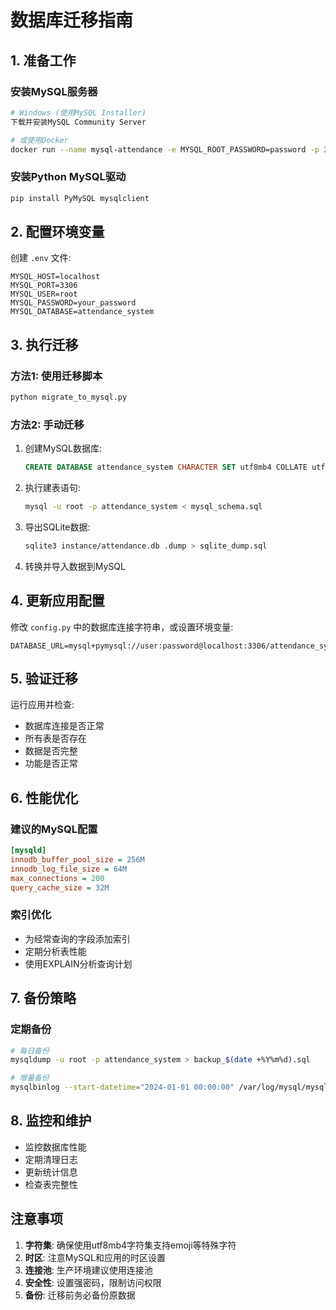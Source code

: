
# 数据库迁移指南

## 1. 准备工作

### 安装MySQL服务器
```bash
# Windows (使用MySQL Installer)
下载并安装MySQL Community Server

# 或使用Docker
docker run --name mysql-attendance -e MYSQL_ROOT_PASSWORD=password -p 3306:3306 -d mysql:8.0
```

### 安装Python MySQL驱动
```bash
pip install PyMySQL mysqlclient
```

## 2. 配置环境变量

创建 `.env` 文件:
```
MYSQL_HOST=localhost
MYSQL_PORT=3306
MYSQL_USER=root
MYSQL_PASSWORD=your_password
MYSQL_DATABASE=attendance_system
```

## 3. 执行迁移

### 方法1: 使用迁移脚本
```bash
python migrate_to_mysql.py
```

### 方法2: 手动迁移
1. 创建MySQL数据库:
   ```sql
   CREATE DATABASE attendance_system CHARACTER SET utf8mb4 COLLATE utf8mb4_unicode_ci;
   ```

2. 执行建表语句:
   ```bash
   mysql -u root -p attendance_system < mysql_schema.sql
   ```

3. 导出SQLite数据:
   ```bash
   sqlite3 instance/attendance.db .dump > sqlite_dump.sql
   ```

4. 转换并导入数据到MySQL

## 4. 更新应用配置

修改 `config.py` 中的数据库连接字符串，或设置环境变量:
```
DATABASE_URL=mysql+pymysql://user:password@localhost:3306/attendance_system
```

## 5. 验证迁移

运行应用并检查:
- 数据库连接是否正常
- 所有表是否存在
- 数据是否完整
- 功能是否正常

## 6. 性能优化

### 建议的MySQL配置
```ini
[mysqld]
innodb_buffer_pool_size = 256M
innodb_log_file_size = 64M
max_connections = 200
query_cache_size = 32M
```

### 索引优化
- 为经常查询的字段添加索引
- 定期分析表性能
- 使用EXPLAIN分析查询计划

## 7. 备份策略

### 定期备份
```bash
# 每日备份
mysqldump -u root -p attendance_system > backup_$(date +%Y%m%d).sql

# 增量备份
mysqlbinlog --start-datetime="2024-01-01 00:00:00" /var/log/mysql/mysql-bin.000001
```

## 8. 监控和维护

- 监控数据库性能
- 定期清理日志
- 更新统计信息
- 检查表完整性

## 注意事项

1. **字符集**: 确保使用utf8mb4字符集支持emoji等特殊字符
2. **时区**: 注意MySQL和应用的时区设置
3. **连接池**: 生产环境建议使用连接池
4. **安全性**: 设置强密码，限制访问权限
5. **备份**: 迁移前务必备份原数据
